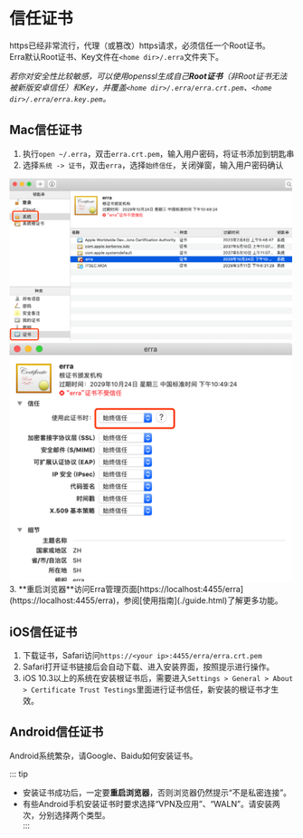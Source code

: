# 信任证书
https已经非常流行，代理（或篡改）https请求，必须信任一个Root证书。  
Erra默认Root证书、Key文件在`<home dir>/.erra`文件夹下。  

*若你对安全性比较敏感，可以使用openssl生成自己**Root证书**（非Root证书无法被新版安卓信任）和Key，并覆盖`<home dir>/.erra/erra.crt.pem`、`<home dir>/.erra/erra.key.pem`。*  

## Mac信任证书
1. 执行`open ~/.erra`，双击`erra.crt.pem`，输入用户密码，将证书添加到钥匙串  
2. 选择`系统 -> 证书`，双击`erra`，选择`始终信任`，关闭弹窗，输入用户密码确认  
<img src="./assets/add-ca.png" width="500">
<img src="./assets/trust-ca.png" width="500">
3. **重启浏览器**访问Erra管理页面[https://localhost:4455/erra](https://localhost:4455/erra)，参阅[使用指南](./guide.html)了解更多功能。  

## iOS信任证书
1. 下载证书，Safari访问`https://<your ip>:4455/erra/erra.crt.pem`  
2. Safari打开证书链接后会自动下载、进入安装界面，按照提示进行操作。  
3. iOS 10.3以上的系统在安装根证书后，需要进入`Settings > General > About > Certificate Trust Testings`里面进行证书信任，新安装的根证书才生效。  

## Android信任证书
Android系统繁杂，请Google、Baidu如何安装证书。  

::: tip
- 安装证书成功后，一定要**重启浏览器**，否则浏览器仍然提示“不是私密连接”。  
- 有些Android手机安装证书时要求选择“VPN及应用”、“WALN”。请安装两次，分别选择两个类型。  
:::